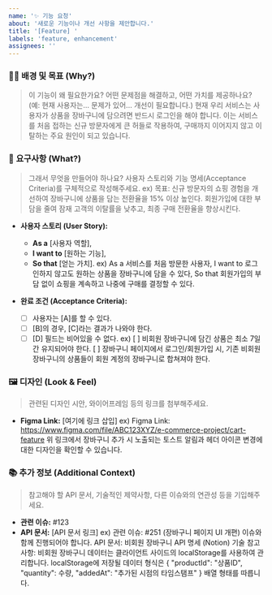 ```yaml
---
name: '✨ 기능 요청'
about: '새로운 기능이나 개선 사항을 제안합니다.'
title: '[Feature] '
labels: 'feature, enhancement'
assignees: ''
---
```


### 🤷‍♀️ **배경 및 목표 (Why?)**
> 이 기능이 왜 필요한가요? 어떤 문제점을 해결하고, 어떤 가치를 제공하나요?
> (예: 현재 사용자는... 문제가 있어... 개선이 필요합니다.)
현재 우리 서비스는 사용자가 상품을 장바구니에 담으려면 반드시 로그인을 해야 합니다. 이는 서비스를 처음 접하는 신규 방문자에게 큰 허들로 작용하여, 구매까지 이어지지 않고 이탈하는 주요 원인이 되고 있습니다.

### 🚀 **요구사항 (What?)**
> 그래서 무엇을 만들어야 하나요? 사용자 스토리와 기능 명세(Acceptance Criteria)를 구체적으로 작성해주세요.
ex)
목표:
신규 방문자의 쇼핑 경험을 개선하여 장바구니에 상품을 담는 전환율을 15% 이상 높인다.
회원가입에 대한 부담을 줄여 잠재 고객의 이탈률을 낮추고, 최종 구매 전환율을 향상시킨다.

* **사용자 스토리 (User Story):**
    * **As a** [사용자 역할],
    * **I want to** [원하는 기능],
    * **So that** [얻는 가치].
ex)
As a 서비스를 처음 방문한 사용자,
I want to 로그인하지 않고도 원하는 상품을 장바구니에 담을 수 있다,
So that 회원가입의 부담 없이 쇼핑을 계속하고 나중에 구매를 결정할 수 있다.

* **완료 조건 (Acceptance Criteria):**
    * [ ] 사용자는 [A]를 할 수 있다.
    * [ ] [B]의 경우, [C]라는 결과가 나와야 한다.
    * [ ] [D] 필드는 비어있을 수 없다.
ex)
[ ] 비회원 장바구니에 담긴 상품은 최소 7일간 유지되어야 한다.
[ ] 장바구니 페이지에서 로그인/회원가입 시, 기존 비회원 장바구니의 상품들이 회원 계정의 장바구니로 합쳐져야 한다.

### 🖼️ **디자인 (Look & Feel)**
> 관련된 디자인 시안, 와이어프레임 등의 링크를 첨부해주세요.
* **Figma Link:** [여기에 링크 삽입]
ex)
Figma Link: https://www.figma.com/file/ABC123XYZ/e-commerce-project/cart-feature
위 링크에서 장바구니 추가 시 노출되는 토스트 알림과 헤더 아이콘 변경에 대한 디자인을 확인할 수 있습니다.

### 📚 **추가 정보 (Additional Context)**
> 참고해야 할 API 문서, 기술적인 제약사항, 다른 이슈와의 연관성 등을 기입해주세요.
* **관련 이슈:** #123
* **API 문서:** [API 문서 링크]
ex)
관련 이슈: #251 (장바구니 페이지 UI 개편) 이슈와 함께 진행되어야 합니다.
API 문서: 비회원 장바구니 API 명세 (Notion)
기술 참고사항:
비회원 장바구니 데이터는 클라이언트 사이드의 localStorage를 사용하여 관리합니다.
localStorage에 저장될 데이터 형식은 { "productId": "상품ID", "quantity": 수량, "addedAt": "추가된 시점의 타임스탬프" } 배열 형태를 따릅니다.